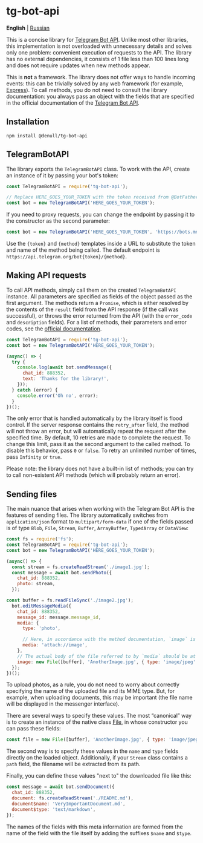 # tg-bot-api

**English** | [Russian](README-ru.md)

This is a concise library for [Telegram Bot API](https://core.telegram.org/bots/api). Unlike most other libraries, this implementation is not overloaded with unnecessary details and solves only one problem: convenient execution of requests to the API. The library has no external dependencies, it consists of 1 file less than 100 lines long and does not require updates when new methods appear.

This is **not** a framework. The library does not offer ways to handle incoming events: this can be trivially solved by any web framework (for example, [Express](https://expressjs.com/)). To call methods, you do not need to consult the library documentation: you always pass an object with the fields that are specified in the official documentation of the [Telegram Bot API](https://core.telegram.org/bots/api).

## Installation

```
npm install @denull/tg-bot-api
```

## TelegramBotAPI

The library exports the `TelegramBotAPI` class. To work with the API, create an instance of it by passing your bot's token:

```js
const TelegramBotAPI = require('tg-bot-api');

// Replace HERE_GOES_YOUR_TOKEN with the token received from @BotFather
const bot = new TelegramBotAPI('HERE_GOES_YOUR_TOKEN');
```

If you need to proxy requests, you can change the endpoint by passing it to the constructor as the second parameter:
```js
const bot = new TelegramBotAPI('HERE_GOES_YOUR_TOKEN', 'https://bots.mn/bot{token}/{method}');
```

Use the `{token}` and `{method}` templates inside a URL to substitute the token and name of the method being called. The default endpoint is `https://api.telegram.org/bot{token}/{method}`.

## Making API requests

To call API methods, simply call them on the created `TelegramBotAPI` instance. All parameters are specified as fields of the object passed as the first argument. The methods return a `Promise`, which is either resolved by the contents of the `result` field from the API response (if the call was successful), or throws the error returned from the API (with the `error_code` and `description` fields). For a list of methods, their parameters and error codes, see the [official documentation](https://core.telegram.org/bots/api).

```js
const TelegramBotAPI = require('tg-bot-api');
const bot = new TelegramBotAPI('HERE_GOES_YOUR_TOKEN');

(async() => {
  try {
    console.log(await bot.sendMessage({
      chat_id: 888352,
      text: 'Thanks for the library!',
    }));
  } catch (error) {
    console.error('Oh no', error);
  }
})();
```

The only error that is handled automatically by the library itself is flood control. If the server response contains the `retry_after` field, the method will not throw an error, but will automatically repeat the request after the specified time. By default, 10 retries are made to complete the request. To change this limit, pass it as the second argument to the called method. To disable this behavior, pass `0` or `false`. To retry an unlimited number of times, pass `Infinity` or `true`.

Please note: the library does not have a built-in list of methods; you can try to call non-existent API methods (which will probably return an error).

## Sending files

The main nuance that arises when working with the Telegram Bot API is the features of sending files. The library automatically switches from `application/json` format to `multipart/form-data` if one of the fields passed is of type `Blob`, `File`, `Stream`, `Buffer`, `ArrayBuffer`, `TypedArray` or `DataView`:

```js
const fs = require('fs');
const TelegramBotAPI = require('tg-bot-api');
const bot = new TelegramBotAPI('HERE_GOES_YOUR_TOKEN');

(async() => {
  const stream = fs.createReadStream('./image1.jpg');
  const message = await bot.sendPhoto({
    chat_id: 888352,
    photo: stream,
  });

const buffer = fs.readFileSync('./image2.jpg');
  bot.editMessageMedia({
    chat_id: 888352,
    message_id: message.message_id,
    media: {
      type: 'photo',

      // Here, in accordance with the method documentation, `image` is the name of the field (any at your discretion) in which the file body is passed
      media: 'attach://image',
    },
    // The actual body of the file referred to by `media` should be at the top level along with other parameters
    image: new File([buffer], 'AnotherImage.jpg', { type: 'image/jpeg' }), // You can also just specify `buffer`
  });
})();
```

To upload photos, as a rule, you do not need to worry about correctly specifying the name of the uploaded file and its MIME type. But, for example, when uploading documents, this may be important (the file name will be displayed in the messenger interface).

There are several ways to specify these values. The most “canonical” way is to create an instance of the native class [File](https://developer.mozilla.org/en-US/docs/Web/API/File/File), in whose constructor you can pass these fields:

```js
const file = new File([buffer], 'AnotherImage.jpg', { type: 'image/jpeg' });
```

The second way is to specify these values ​​in the `name` and `type` fields directly on the loaded object. Additionally, if your `Stream` class contains a `path` field, the filename will be extracted from its path.

Finally, you can define these values ​​"next to" the downloaded file like this:

```js
const message = await bot.sendDocument({
  chat_id: 888352,
  document: fs.createReadStream('./README.md'),
  document$name: 'VeryImportantDocument.md',
  document$type: 'text/markdown',
});
```

The names of the fields with this meta information are formed from the name of the field with the file itself by adding the suffixes `$name` and `$type`.
